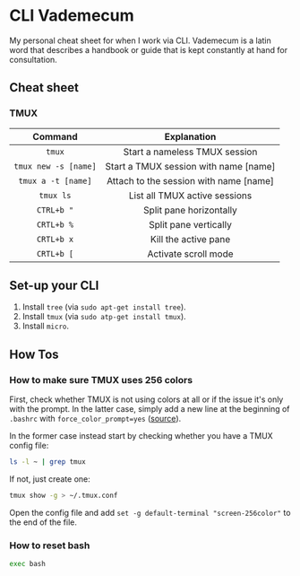 # CLI Vademecum

My personal cheat sheet for when I work via CLI. Vademecum is a latin word that describes a handbook or guide that is kept constantly at hand for consultation.

## Cheat sheet

### TMUX

|  Command |       Explanation       |
|:--------:|:-----------------------:|
| `tmux` | Start a nameless TMUX session |
| `tmux new -s [name]` | Start a TMUX session with name [name] |
| `tmux a -t [name]` | Attach to the session with name [name] |
| `tmux ls` | List all TMUX active sessions |
| `CTRL+b "` | Split pane horizontally |
| `CRTL+b %` |  Split pane vertically  |
| `CRTL+b x` |  Kill the active pane  |
| `CRTL+b [` |  Activate scroll mode  |

## Set-up your CLI

1. Install `tree` (via `sudo apt-get install tree`).
1. Install `tmux` (via `sudo atp-get install tmux`).
1. Install `micro`.

## How Tos

### How to make sure TMUX uses 256 colors

First, check whether TMUX is not using colors at all or if the issue it's only with the prompt. In the latter case, simply add a new line at the beginning of `.bashrc` with `force_color_prompt=yes` ([source](https://unix.stackexchange.com/questions/360545/tmux-not-colorizing-ps1-prompt)).

In the former case instead start by checking whether you have a TMUX config file:

```bash
ls -l ~ | grep tmux
```

If not, just create one:

```bash
tmux show -g > ~/.tmux.conf
```
Open the config file and add `set -g default-terminal "screen-256color"` to the end of the file.

### How to reset bash

```bash
exec bash
```
